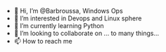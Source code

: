 - 👋 Hi, I’m @Barbroussa, Windows Ops
- 👀 I’m interested in Devops and Linux sphere
- 🌱 I’m currently learning Python
- 💞️ I’m looking to collaborate on ... to many things... 
- 📫 How to reach me 

<!---
Barbroussa is a ✨ special ✨ repository because its `README.md` (this file) appears on your GitHub profile.
You can click the Preview link to take a look at your changes.
--->
